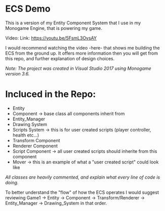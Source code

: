 # ECS Demo


This is a version of my Entity Component System that I use in my Monogame Engine, that is powering my game.

Video: Link: https://youtu.be/5FsmL3OvsAY

I would recommend watching the video -here- that shows me building the ECS from the ground up. It offers more information then you will get from this repo, and further explanation of design choices.



_Note: The project was created in Visual Studio 2017 using Monogame version 3.6._

# Incluced in the Repo: 
- Entity
- Component -> base class all components inherit from
- Entity_Manager
- Drawing System
- Scripts System -> this is for user created scripts (player controller, health etc...)
- Transform Component
- Renderer Component
- Script Component -> all user created scripts should inherite from this component
- Mover -> this is an example of what a  "user created script" could look like


_All classes are heavily commented, and explain what every line of code is doing._

To better understand the "flow" of how the ECS operates I would suggest reviewing 
Game1 -> Entity -> Component -> Transform/Renderer -> Entity_Manager -> Drawing_System in that order. 




